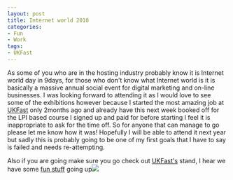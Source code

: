 ```yaml
---
layout: post
title: Internet world 2010
categories:
- Fun
- Work
tags:
- UKFast
---
```


As some of you who are in the hosting industry probably know it is Internet world day in 9days, for those who don't know what Internet world is it is basically a massive annual social event for digital marketing and on-line businesses. I was looking forward to attending it as I would love to see some of the exhibitions however because I started the most amazing job at [UKFast](http://UKFast.co.uk) only 2months ago and already have this next week booked off for the LPI based course I signed up and paid for before starting I feel it is inappropriate to ask for the time off. So for anyone that can manage to go please let me know how it was! Hopefully I will be able to attend it next year but sadly this is probably going to be one of my first goals that I have to say is failed and needs re-attempting.

Also if you are going make sure you go check out [UKFast's](http://ukfast.co.uk/) stand, I hear we have some [fun stuff](http://www.youtube.com/watch?v=PfiEwqu8r3w) going up![
](http://ukfast.co.uk/)
